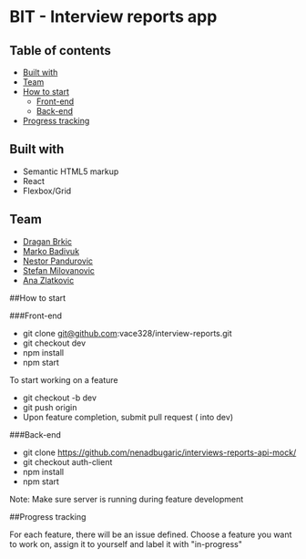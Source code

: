 # BIT - Interview reports app

## Table of contents

- [Built with](#built-with)
- [Team](#team)
- [How to start](#how-to-start)
  - [Front-end](#front-end)
  - [Back-end](#back-end)
- [Progress tracking](#progress-tracking)

## Built with

- Semantic HTML5 markup
- React
- Flexbox/Grid

## Team

- [Dragan Brkic](https://github.com/dbrkic76)
- [Marko Badivuk](https://github.com/mbadivuk)
- [Nestor Pandurovic](https://github.com/NestorPand)
- [Stefan Milovanovic](https://github.com/trefko)
- [Ana Zlatkovic](https://www.frontendmentor.io/profile/vace328)

##How to start

###Front-end

- git clone git@github.com:vace328/interview-reports.git
- git checkout dev
- npm install
- npm start

To start working on a feature

- git checkout -b <feature-branch-name> dev
- git push origin <feature-branch-name>
- Upon feature completion, submit pull request (<feature-branch-name> into dev)

###Back-end

- git clone https://github.com/nenadbugaric/interviews-reports-api-mock/
- git checkout auth-client
- npm install
- npm start

Note: Make sure server is running during feature development

##Progress tracking

For each feature, there will be an issue defined. Choose a feature you want to work on, assign it to yourself and label it with "in-progress"
